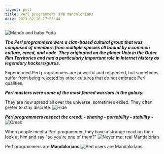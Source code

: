 ```yaml
---
layout: post
title: Perl programmers are Mandalorians
date: 2021-02-16 17:53:44
---
```

![Mando and baby Yoda](images/29ivqa7a5jg5o7uqz47n.jpeg)

***The Perl programmers were a clan-based cultural group that was composed of members from multiple species all bound by a common culture, creed, and code. They originated on the planet Unix in the Outer Rim Territories and had a particularly important role in Internet history as legendary hackers/gurus.***

Experienced Perl programmers are powerful and respected, but sometimes suffer from being rejected by other cultures that do not embrace Perl qualities.

***Perl masters were some of the most feared warriors in the galaxy.***

They are now spread all over the universe, sometimes exiled. They often prefer to stay discrete.
![Hide](images/imley79qf9cfjdw9lpv2.jpeg)

***Perl programmers respect the creed:***
***- sharing - portability - stability -***
![Creed](images/ac501qni64swgoukw64a.jpeg)

When people meet a Perl programmer, they have a strange reaction then look at him and say "so you're one of them?"
![Never met real Mandalorian](images/i3a2x62x9kibgj7m41qy.png)

Perl programmers are **Mandalorians**
![Perl users are Mandalorians](images/f2t0zisq4rqvobxq7evi.jpeg)

